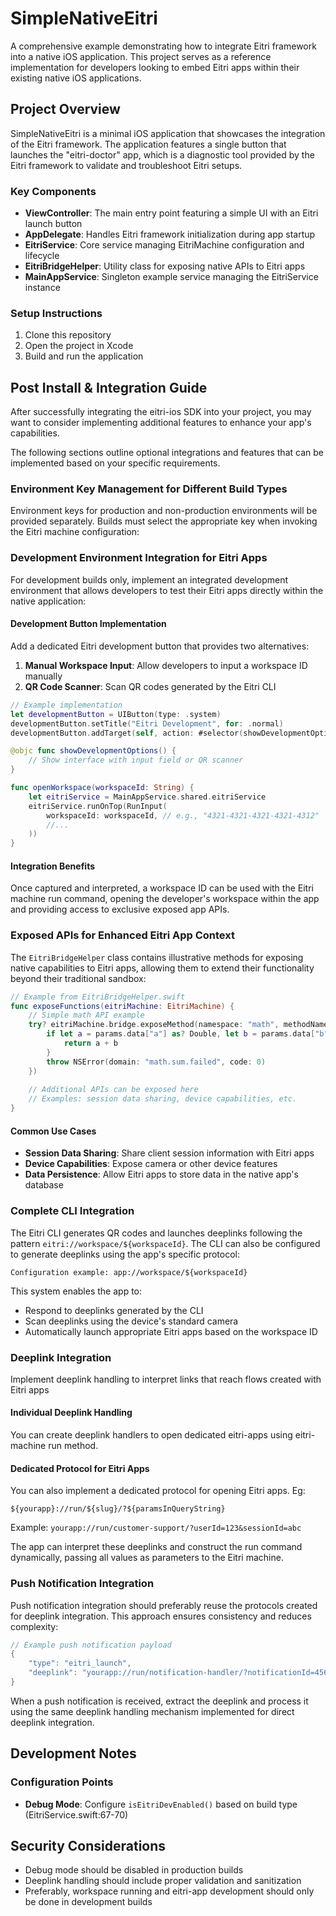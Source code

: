 # SimpleNativeEitri

A comprehensive example demonstrating how to integrate Eitri framework into a native iOS application. This project serves as a reference implementation for developers looking to embed Eitri apps within their existing native iOS applications.

## Project Overview

SimpleNativeEitri is a minimal iOS application that showcases the integration of the Eitri framework. The application features a single button that launches the "eitri-doctor" app, which is a diagnostic tool provided by the Eitri framework to validate and troubleshoot Eitri setups.

### Key Components

- **ViewController**: The main entry point featuring a simple UI with an Eitri launch button
- **AppDelegate**: Handles Eitri framework initialization during app startup
- **EitriService**: Core service managing EitriMachine configuration and lifecycle
- **EitriBridgeHelper**: Utility class for exposing native APIs to Eitri apps
- **MainAppService**: Singleton example service managing the EitriService instance

### Setup Instructions

1. Clone this repository
2. Open the project in Xcode
3. Build and run the application

## Post Install & Integration Guide

After successfully integrating the eitri-ios SDK into your project, you may want to consider implementing additional features to enhance your app's capabilities.

The following sections outline optional integrations and features that can be implemented based on your specific requirements.

### Environment Key Management for Different Build Types

Environment keys for production and non-production environments will be provided separately. Builds must select the appropriate key when invoking the Eitri machine configuration:

### Development Environment Integration for Eitri Apps

For development builds only, implement an integrated development environment that allows developers to test their Eitri apps directly within the native application:

#### Development Button Implementation

Add a dedicated Eitri development button that provides two alternatives:

1. **Manual Workspace Input**: Allow developers to input a workspace ID manually
2. **QR Code Scanner**: Scan QR codes generated by the Eitri CLI

```swift
// Example implementation
let developmentButton = UIButton(type: .system)
developmentButton.setTitle("Eitri Development", for: .normal)
developmentButton.addTarget(self, action: #selector(showDevelopmentOptions), for: .touchUpInside)

@objc func showDevelopmentOptions() {
    // Show interface with input field or QR scanner
}

func openWorkspace(workspaceId: String) {
    let eitriService = MainAppService.shared.eitriService
    eitriService.runOnTop(RunInput(
        workspaceId: workspaceId, // e.g., "4321-4321-4321-4321-4312"
        //...
    ))
}
```

#### Integration Benefits

Once captured and interpreted, a workspace ID can be used with the Eitri machine run command, opening the developer's workspace within the app and providing access to exclusive exposed app APIs.

### Exposed APIs for Enhanced Eitri App Context

The `EitriBridgeHelper` class contains illustrative methods for exposing native capabilities to Eitri apps, allowing them to extend their functionality beyond their traditional sandbox:

```swift
// Example from EitriBridgeHelper.swift
func exposeFunctions(eitriMachine: EitriMachine) {
    // Simple math API example
    try? eitriMachine.bridge.exposeMethod(namespace: "math", methodName: "sum", fn: { params in
        if let a = params.data["a"] as? Double, let b = params.data["b"] as? Double {
            return a + b
        }
        throw NSError(domain: "math.sum.failed", code: 0)
    })
    
    // Additional APIs can be exposed here
    // Examples: session data sharing, device capabilities, etc.
}
```

#### Common Use Cases

- **Session Data Sharing**: Share client session information with Eitri apps
- **Device Capabilities**: Expose camera or other device features
- **Data Persistence**: Allow Eitri apps to store data in the native app's database

### Complete CLI Integration

The Eitri CLI generates QR codes and launches deeplinks following the pattern `eitri://workspace/${workspaceId}`. The CLI can also be configured to generate deeplinks using the app's specific protocol:

```
Configuration example: app://workspace/${workspaceId}
```

This system enables the app to:
- Respond to deeplinks generated by the CLI
- Scan deeplinks using the device's standard camera
- Automatically launch appropriate Eitri apps based on the workspace ID

### Deeplink Integration

Implement deeplink handling to interpret links that reach flows created with Eitri apps

#### Individual Deeplink Handling

You can create deeplink handlers to open dedicated eitri-apps using eitri-machine run method.

#### Dedicated Protocol for Eitri Apps

You can also implement a dedicated protocol for opening Eitri apps. Eg:

```
${yourapp}://run/${slug}/?${paramsInQueryString}
```

Example: `yourapp://run/customer-support/?userId=123&sessionId=abc`

The app can interpret these deeplinks and construct the run command dynamically, passing all values as parameters to the Eitri machine.

### Push Notification Integration

Push notification integration should preferably reuse the protocols created for deeplink integration. This approach ensures consistency and reduces complexity:

```swift
// Example push notification payload
{
    "type": "eitri_launch",
    "deeplink": "yourapp://run/notification-handler/?notificationId=456&type=urgent"
}
```

When a push notification is received, extract the deeplink and process it using the same deeplink handling mechanism implemented for direct deeplink integration.

## Development Notes

### Configuration Points

- **Debug Mode**: Configure `isEitriDevEnabled()` based on build type (EitriService.swift:67-70)

## Security Considerations

- Debug mode should be disabled in production builds
- Deeplink handling should include proper validation and sanitization
- Preferably, workspace running and eitri-app development should only be done in development builds
